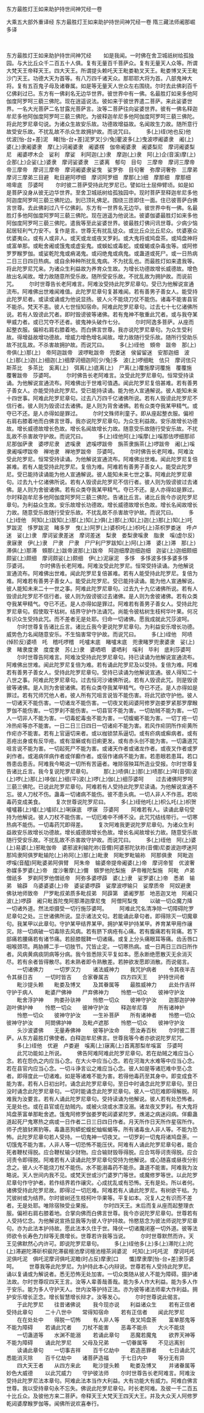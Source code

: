 东方最胜灯王如来助护持世间神咒经一卷


大乘五大部外重译经
东方最胜灯王如来助护持世间神咒经一卷
隋三藏法师阇那崛多译


　　

东方最胜灯王如来助护持世间神咒经
　　如是我闻。一时佛在舍卫城祇树给孤独园。与大比丘众千二百五十人俱。复有无量百千菩萨众。复有无量天人众等。所谓大梵天王帝释天王。四大天王。所谓提头赖吒天王毗娄勒叉天王。毗娄博叉天王毗沙门天王。功德大天为首等。有八万四千诸天众。那耶耶大将为首。八部鬼神大将。复有五百鬼子母及诸眷属。如是等无量天人世众左右围绕。尔时去此佛刹百千亿佛刹过已。东方有一佛刹名无边华世界。彼世界中有一佛。名最胜灯如来多他阿伽度阿罗呵三藐三佛陀。现在逍遥说法。彼如来于彼世界遣二菩萨。来此娑婆世界。一名大光菩萨二名甘露光菩萨言。汝等二菩萨往向娑婆世界。彼有一佛名释迦牟尼多他阿伽度阿罗呵三藐三佛陀。为彼释迦牟尼多他阿伽度阿罗呵三藐三佛陀。将此陀罗尼章句说。为诸众生故安乐故。功德故增益故。名闻故生力故。随所意行故受安乐故。不扰乱故不杀众生故拥护故。而说咒曰。
　　多(上)绖(地也反)他　优波[怡-台+差]泥　睹[怡-台+差]泥罗叉[少/兔]瞿波多(上)曳波啰阇婆隶　阇(上)婆(上)隶阇婆隶　摩(上)诃阇婆隶　阇婆楞　伽帝阇婆隶　阇婆梨尼　摩诃阇婆梨尼　阇婆啰木企　娑利　摩娑　利阿迦(上)隶　摩迦(上)隶　阿(上)企(音溪)摩(上)企那(上)企娑(上)婆隶　摩诃娑婆隶　三婆离　郁句　目句　三摩帝　摩诃三摩帝帝三摩帝　摩诃三摩帝　摩诃阇婆隶娑曳　娑罗弥　目句奢　弥摩诃奢弥　三摩弟　摩诃三摩弟三目避　毗目避阿啰细　摩诃阿罗细　摩那(上)细　摩那细　摩那细　啼卑底　莎婆呵
　　尔时彼二菩萨受持此陀罗尼已。譬如壮士屈伸臂顷。如是如是菩萨没身从彼无边华世界。至舍卫城祇树给孤独园中。现时菩萨至释迦牟尼多他阿迦度阿罗呵三藐三佛陀边。到已顶礼佛足。围绕三匝即住一面。住已彼菩萨白佛言世尊。去此佛刹过八千亿佛刹。东方有一世界名无边华。彼世界中有一佛。名最胜灯多他阿伽度阿罗呵三藐三佛陀。现在逍遥为他说法。彼婆伽婆最胜灯如来多他阿伽度阿罗呵三藐三佛陀。遣我等至此娑婆世界。彼最胜灯佛问讯世尊。少病少恼起居轻利气力安不。复作是言。世尊无有扰乱徒众。或比丘众比丘尼众。优婆塞众优婆夷众。或有人或非人。或天或龙或夜叉罗刹。或大鬼将或鸠盘茶。或鸠盘神将或富单那。或毗舍阇或饿鬼或虚妄鬼。或蜈蚣或毒蛇。或蝮蝎或杂毒虫等。或阿修罗罗睺罗伽。或娑乾陀鬼或痟渴鬼。或闷绝鬼或病鬼。或蛊道或死尸。或一日热病二日三日四日热病。或自余种种所扰乱鬼病。不为扰乱也。而最胜灯如来遣我等。将此陀罗尼咒来。为诸众生利益故为养育众生故。为增长功德故增长威德故。增色故出名闻故。增力故随意所受乐故。随所受安乐故。不扰乱故为拥护故。而说前咒。
　　尔时世尊告长老阿难言。阿难汝受持此陀罗尼章句。受已为他解说宣通流布。阿难佛出世难闻难值。此陀罗尼章句复甚难闻。若有善男子善女人。能受持此陀罗尼者。或读或诵或为他说显扬。彼人火不能烧刀仗不能伤。诸毒不能害县官不能杀。梵天不恚。彼人七世恒知宿命。阿难此陀罗尼章句。过去七十七亿诸佛所说。若有人毁谤此咒者。即时毁谤彼等诸佛。若有鬼神不敬重此咒者。或与我夺某甲威力者。或已咒夺不还者。彼鬼神头破作七分。
　　尔时阿逸多菩萨。从座而起整衣服。偏袒右肩右膝着地。而白佛言世尊。我亦说陀罗尼章句。为众生受利故。得增益故增功德故。增威力增色增名闻故。增力故随行受乐故。随所行受助乐故不扰乱故。不杀害故拥护故。而说咒曰。
　　多(上)绖他　頞帝　跋帝　那(上)帝俱(上)那(上)　帝阿迦跋帝　波啰毗跋帝　兜娄迷　侯留留迷　安那迦细　波(上)那(上)迦(上)细迦(上)细摩诃细迦阿[少/兔]多　波(上)啰细毗　佉只　摩诃佉只　斯茶比　多茶比　奚离(上)　弭离(上)底离(上)　尸离(上)覆施摩诃覆施　覆覆施　覆奢跋帝　莎婆呵。
　　尔时佛告长老阿难言。汝受此陀罗尼章句。恒常受持读诵。为他解说宣通流布。阿难佛出于世难可值遇。闻此陀罗尼复倍甚难。若有善男子善女人。亦能受持此陀罗尼。受已能持读诵。能为他人宣通解说。彼人能知未来十四世事。阿难此陀罗尼章句。过去八万四千亿诸佛所说。若有人毁谤此陀罗尼不信行者。彼人则为毁谤过去诸佛。是人则为背舍诸佛。若有众类夺我某甲精气。或夺已不还。是人亦得如是罪过。
　　尔时文殊师利童子。即从座起整衣服。偏袒右肩右膝着地而白佛言世尊。我亦说陀罗尼章句。为众生利益故。安乐故增长功德故。增长威德故增长色故。增长名闻故增长力故。随意受乐故随行受安乐故。不扰乱故不杀害故守护故。而说咒曰。
　　多(上)绖他阿(上)嗘摩(上)嗘那佉啰细那祁尼那伽萨隶　婆啰尼隶　遮嗘隶　遮嗘啰跋帝　旃茶隶旃茶(上)啰跋帝　阇(上)嗘隶阇嗘啰跋帝　禅地隶　禅地罗跋帝　莎婆呵。
　　尔时佛告长老阿难。阿难汝受此陀罗尼。恒常受持读诵。为他解说宣通流布。阿难佛出世难。闻此陀罗尼复倍甚难。若有人能受持此陀罗尼。复倍为难。阿难若有善男子善女人。能受此陀罗尼。受已能持读诵能为他人宣通解说。彼人能知未来七世之事。阿难此陀罗尼章句。过去九十亿诸佛所说。若有人毁谤此陀罗尼不信行者。彼人则为毁谤彼过去诸佛。是人则为舍彼诸佛。若有众类夺我某甲精气。夺已不还。是人亦得如是罪过。尔时释迦牟尼多他阿伽度阿罗阿三藐三佛陀。告诸比丘言。诸比丘我今亦说陀罗尼章句。为利益众生故。安乐故增长功德故。增长威德故增长色故。增长名闻故增长力故。随意受乐故随行受安乐故。不扰乱故不杀害故守护故。而说咒曰。
　　多(上)绖他　阿知(上)跋知(上)那(上)知(上)俱(上)那(上)知(上)迦(上)那(上)知(上)吒罗跋泥　恀罗跋泥　睹多罗　曳(上)阿罗(上)婆枳吒(上)枳吒(上)茶枳罗娄迷　呼卢迷　娑(上)隶　摩诃娑隶差迷　摩诃差迷　梨隶　娄梨隶嗘隶　脂隶　嗘(虚尔反)隶寐隶　伊(上)隶　尸隶　尸隶　尸尸利尸罗跋知(上)阿(上)滞　婆(上)滞　那(上)滞俱(上)那滞　頞那(上)跋帝波那(上)跋帝　阿迦细摩迦细迦细　迦娑(上)迦细颇细　颇娑(上)颇细　摩诃颇娑(上)颇细　伊(上)泥寐泥　多恀　多恀波多恀多婆多恀　莎婆诃。
　　尔时佛告长老阿难。阿难汝受此陀罗尼。恒常受持读诵。为他解说宣通流布。阿难佛出世难。闻此陀罗尼复倍甚难。若有人能受持此陀罗尼。复倍为难。阿难若有善男子善女人。能受此陀罗尼。受已能持读诵。能为他人宣通解说。彼人能知未来二十一世之事。阿难此陀罗尼章句。过去九十九亿诸佛所说。若有人毁谤此陀罗尼不信行者。彼人则为毁谤彼过去诸佛。是人则为舍彼诸佛。若有众类夺我某甲精气。夺已不还。是人亦得如是罪过。阿难若有善男子善女人。受持此陀罗尼章句。假使取干枯树。结界守护作法诵咒。尚能令彼枯树生枝柯华叶果。何况有识众生受持此咒。而不差者无是处耶。归命一切诸佛。愿我成就此咒莎波呵。
　　尔时世尊复告诸比丘言。诸比丘我今更说陀罗尼章句。为利益安乐增长功德。威势色力名闻随意安乐。不生恼害常守护故。而说咒曰。
　　多(上)绖他　阿啧(悼阶反)婆啧　吒　稽吒啰稽　吒嚧末底　睹嚧末底　兜隶睹罗兜隶婆隶　娑(上)隶　睹隶度隶　度度隶　苏(上)隶　婆哂呬　婆哂利　嗘利　毕利　底利莎婆呵
　　尔时世尊告阿难言。阿难汝受持此陀罗尼章句。持已读诵为他解说宣通流布。阿难佛出世难。闻此陀罗尼复倍为难。若有诵此陀罗尼及以受持。复倍为难。阿难若有善男子善女人。受持此陀罗尼章句。受持已读诵为他解说宣通。彼人得知二十八世之事。阿难此陀罗尼章句。过去恒河沙诸佛所说。若有人毁谤此咒。则是毁谤彼等诸佛。是人则为舍彼诸佛。若有众类夺我某甲精气。夺已不还。是人亦得如是罪过。若有咒师咒他人者。彼人所有咒咀言说皆不能伤害。将此咒欲守护他。彼人一切诸天不能伤害。一切诸龙不能伤害。一切夜叉乾闼婆阿修罗迦娄罗紧那罗摩睺罗伽不能伤害。一切罗刹不能伤害。一切县官不能为害。一切劫贼不能为害。一切人一切非人不能为害。一切毒蛇毒虫不能为害。一切蝮蝎不能为害。一切丁疮一切冷热疟等亦不能害。一日二日三日四日一切诸疟不能为害。若风作疟阴所作疟黄所作疟亦不能害。若有上官逼切来者。或以枷锁禁系逼切。或有疥病或癣病者。或有恶疮出身或有反华疮。或有湿癞或有旧痢更发。或有赤头创不能为害。一切蛊道咒咀言说不能为害。一切起死尸不能为害。或诸天作者或诸龙作者。或夜叉作者或罗刹作者。或渴病佯病作者或佯癫作者。或宿作诸病不能为害。若患眼若患耳。若口唇患齿患舌。阿难我今略说一切所有苦逼者。唯除宿殃耳所造业受报。尔时世尊复告诸比丘言。我今复说陀罗尼章句。
　　那(上)啧俱(上)那(上)啧那(上)咩(音弭)波(上)啰(上)那(上)哆伽(上)细(平)波(上)啰(上)伽(上)细莎婆呵
　　过去诸佛阿罗呵三藐三佛陀。已说此陀罗尼章句。阿难若有人受持此陀罗尼读诵。为他解说宣通不忘。彼人刀杖不伤。蛊毒一切诸病不能伤。彼不患头病。一切人非人不作恶。若啖毒药变成美食。
　　复次世尊说陀罗尼曰。
　　多(上)绖他吒(上)枳么吒(上)枳贺嚧嚧暮(上)嚧(上)嚧祁(上)唎寐底　啰寐　莎婆阿
　　阿难若有人。读诵此章句受持为他解说。彼人刀杖不能伤害。一切厄难中不缚不没。此咒咒结线带行。一切寒热病不能伤。一切毒药咒即得差。
　　复次阿难我更说陀罗尼章句。为诸众生利益故安乐故增长功德故。增长威德故增长色故。增长名闻故增长力故。随意受乐故随行受安乐故。不扰乱故不杀害故守护故。而说咒曰。
　　多(上)绖他　阿(上)婆(上)易婆(上)邪毗伽帝　婆邪波利输陀祢(音儞)阿婆邪陀驮祢(音儞)尼娄波迦啰迷阿那鸠隶阿俱罗毗输陀(上)祢阿(上)那(上)毗隶　阿毗罗毗输祢　阿那俱隶　阿毗迦啰嗘(音醯)阿毗婆弟阿俱臂　阿朱帝　输婆帝提帝阇婆(上)帝　摩诃帝誓　优波奢弥媒多罗婆(上)帝　度沙奢摩(上)儞　頞罗他陀梨施　萨帝稚陀梨施　阿毗　卢弟僧祇多　罗剃阿罗他僧祇帝　阿弥多婆啰薜　婆(上)隶　娑罗婆(上)帝　悉弟　输弟　输薜　乌婆婆婆(上)帝　婆娑婆啰薜　娑摩波啰输只　娑摩质帝　阿奴避隶　佛驮地师致帝　尸罗毗叔弟质多毗叔弟　阿薜第　婆阇罗那　地恶迦叉地　阿阇只波(上)啰薜　阇只毗首陀曳阿那滞迦摩尼曳　阿僧阿梨曳
　　以破一切众魔力降一切诸外道。然法炬摄受一切行施莎婆呵。
　　阿难此咒名清净除一切障碍陀罗尼章句之处。三世诸佛所说。显示诸法文句。若能诵此章句者。即得除灭一切魔章句。我某甲以此章句。守护某甲结界某甲。拥护某甲护持某甲。养育某甲用作禳灾。除一切病破一切毒除去风病。若有脐下病疮有心痛。若有腹痛若有背痛。若下部痛若腰痛若有诸节痛。若胫膝髋鞞一切诸痛。或复上分头痛眼耳等痛。齿舌唇口咽喉颈项。两胁膊二手一切肢节。咒皆止定。一切寒热病。或一日两日三四日所作者。风病黄病痰阴病等分病。我今皆悉除灭平复如本。愿永断绝愿散灭无余消灭尽。若有余者皆得散尽。若未熟者即令熟散差。若肿欲发愿即消散。而说偈言。
　　一切诸佛力　　一切罗汉力
　　诸法威神力　　我咒护病者
　　令其夜半吉　　令其昼日吉
　　一切时皆吉　　合家眷属吉
　　四方四天王　　护持世间者
　　毗沙提头赖　　毗娄及博叉
　　及其眷属等　　最胜威神力
　　此处作吉祥　　守护于病人
　　毗婆尸佛神　　尸弃佛神力
　　怜愍一切众　　彼神守护汝
　　毗舍浮护神　　拘娄孙驮神
　　怜愍一切众　　彼神守护汝
　　迦那迦护神　　迦叶佛护神
　　怜愍一切众　　彼神守护汝
　　释迦牟尼尊　　所有诸神护
　　怜愍一切众　　彼神守护汝
　　一生补菩萨　　所有诸神者
　　怜愍一切众　　彼神守护汝
　　阿閦佛护神　　及毗卢遮那
　　怜愍一切众　　彼神守护汝
　　头沙波婆佛　　无量寿佛神
　　彼等护汝命　　愿汝寿百秋
　　尔时彼二菩萨。从东方最胜灯佛使者。白释迦牟尼佛言。世尊我等今者亦欲说陀罗尼咒。
　　多(上)绖他　优避　卢娄避　嗘离(上)寐离(上)首离那梨牟嗘富　莎婆呵
　　此咒功能如上所说。
　　佛告阿难阿难此陀罗尼章句。若在劫贼之难应当心念。若在怨仇之内应当心念。在大火中应当心念。若在河海大水难等中应当心念。若在县官内应当心念。一切斗诤言讼之难应当心念。彼人如是等诸厄难中至心念者。即得度此一切诸难。如是等诸难不能为害。若得他毒药至其身中。即变成食不能为害。若有人日初出时。诵念此陀罗尼章句。至日中时诵念此陀罗尼章句。至日没时诵念此陀罗尼章句。一切时能诵念此陀罗尼章句。彼人一切厄难即得解脱。阿难我为汝要言。若有人诵此陀罗尼章句。受持读诵为他解说。彼人若有处恐怖者。无是处也。或在县官或在劫贼内。或被火烧或水漂没溺。诸龙夜叉罗刹。有大鬼将鸠盘荼富单那毗舍遮。饿鬼阿修罗伽娄罗乾闼婆紧陀罗。燋渴之病迷闷病。佯癫蛊道起死尸鬼寒热之病或一日作者二日三日四日作者。月天所作日天所作星宿所作。师子虎狼豺罴豹等。毒蛊恶狗蟒蛇蝮蛇蚰蜒蝎等。所有诸毒虫人非人等。不能为恐怖。此陀罗尼章句若人受持。一切鬼神一切夜叉。一切罗刹一切鬼将诸鸠盘荼。一切饿鬼不能为害。人非人等一切恐怖不能压伏。阿难有人诵此陀罗尼章句者。能合死者鞭杖得脱。应合鞭杖输少财物。应合输财毁辱得脱。应合骂辱诃责得脱。应合诃责令即得脱。阿难若有人读诵此陀罗尼章句受持为他解说。或心随喜或昼夜分别念之。彼人火不能烧刀杖不能伤。水不能溺毒药不能杀。蛊道不能害。阿难我为汝略说。天人世间内我不见。或梵天世或沙门婆罗门等世。或魔修罗等世。以此陀罗尼章句作守护者。若作结界若作禳灾。心成扰乱或有恐怖。无有是处。所以者何。诸佛受持此陀罗尼故。即得过一切厄难。阿难若有人诵此陀罗尼。有树欲干枯。为咒彼树或为结界。尔时彼树还生枝柯叶华果等。平复如本。况复人之有识而不差者。无是处耶。唯除宿殃受业果报。
　　尔时四天王。末后而复从座而起整理衣服。偏袒右肩右膝着地。合掌向佛而白佛言世尊。我今亦说陀罗尼章句。世尊若有人受持忆念。为他解说宣扬显我等为彼人守护持故。怜愍慈念为彼法师说陀罗尼章句。亦为此法本护持故。愿此法本久住于世。降伏一切诸魔闭塞一切外道。彼等法师欲令长寿色力辩等无畏增长。世尊若许我等当说。
　　尔时世尊默然而许。天王见佛默然心内许可。即说陀罗尼章句。
　　多(上)绖他多(上)多(上)滞陀(上)陀(上)滞避陀滞斫枳裴陀滞裴檀池摩诃檀池檀茶涧婆泥　吒知(上)吒吒泥　摩诃吒吒泥俱吒泥　俱吒泥摩诃俱吒泥瞻(时占反)摩隶[口　　懺]摩隶摩[怡-台+差]隶莎婆呵。
　　世尊我等此陀罗尼。为护持此本心内辩说。世尊若有人受持此陀罗尼。诵以复诵或为解说者。悉无恐怖无处加害。一切众类随从彼人不能为障碍。摄护诸法故。尔时世尊叹四天王言。汝等人辈善哉善哉。能为多人作大利益。能为多人作于安乐。能为多人守护天人。世内汝等护持正法。亦为彼等诸法师辈大作利益。拥护安乐增长正念。增长智慧增长辩才。汝等发心。
　　尔时世尊说此偈言。
　　于此陀罗尼　　往昔诸佛说
　　我今现亦说　　利益诸众生
　　若有正信者　　受持此章句
　　二十八世中　　常得知宿命
　　若有正信者　　闻此陀罗尼
　　在在处处中　　得脱一切怖
　　有人非人等　　夜叉鸠盘荼
　　富单那鬼等　　不能为障碍
　　若诵此咒者　　刀杖不能害
　　恶毒不能杀　　大火不能烧
　　一切蛊道等　　水渊不能溺
　　若诵此章句　　恶魔若魔鬼
　　欲界天神等　　不能为障碍
　　诵此陀罗尼　　父母及兄弟
　　一切眷属等　　不见远离别
　　读诵此章句　　一切事吉祥
　　百千亿劫中　　若造恶罪者
　　七日诵此咒　　悉能消灭除
　　百千亿劫中　　诸菩萨造福
　　于七日内中　　等分无有异
　　四大天王者　　从四方来此
　　毗沙提头赖　　毗娄及博叉
　　并诸眷属等　　妙色大威德
　　以此咒威力　　守护彼法师
　　尔时世尊告长老阿难言。阿难汝受持此陀罗尼法本章句。阿难此法本当作大利益。大有功能大有威力。阿难白佛言世尊。我以受持章句永不忘失。佛说此陀罗尼章句。时长老阿难。及彼一千二百五十比丘众。及彼他方来二菩萨。帝释天王大梵天王四天大王。并及大众天人阿修罗乾闼婆摩睺罗伽等。闻佛所说欢喜奉行。


